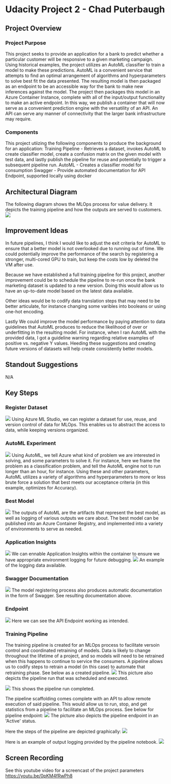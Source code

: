 # Udacity Project 2 - Chad Puterbaugh

## Project Overview

### Project Purpose
This project seeks to provide an application for a bank to predict whether a particular customer will be responsive to a given marketing campaign. Using historical examples, the project utilizes an AutoML classifier to train a model to make these predictions. AutoML is a convenient service that attempts to find an optimal arrangement of algorithms and hyperparameters to solve best fit the data presented. The resulting model is then packaged as an endpoint to be an accessible way for the bank to make new inferences against the model. The project then packages this model in an Azure Container Instance, complete with all of the input/output functionality to make an active endpoint. In this way, we publish a container that will now serve as a convenient prediction engine with the versatility of an API. An API can serve any manner of connectivity that the larger bank infrastructure may require. 

### Components

This project utiizing the following components to produce the background for an application:
Training Pipeline - Retrieves a dataset, invokes AutoML to create classifier model, create a confusion matrix on the given model with test data, and lastly publish the pipeline for reuse and potentially to trigger a subsequent pipeline run. 
AutoML - Creates a classifier model for consumption
Swagger - Provide automated documentation for API Endpoint, supported locally using docker

## Architectural Diagram
The following diagram shows the MLOps process for value delivery. It depicts the training pipeline and how the outputs are served to customers. 
<img src="Udacity Project 2.png" />

## Improvement Ideas
In future pipelines, I think I would like to adjust the exit criteria for AutoML to ensure that a better model is not overlooked due to running out of time. We could potentially improve the performance of the search by registering a stronger, multi-cored GPU to train, but keep the costs low by deleted the VM after use. 

Because we have established a full training pipeline for this project, another improvement could be to schedule the pipeline to re-run once the bank marketing dataset is updated to a new version. Doing this would allow us to have an up-to-date model based on the latest data available. 

Other ideas would be to codify data translation steps that may need to be better articulate, for instance changing some varibles into booleans or using one-hot encoding. 

Lastly We could improve the model performance by paying attention to data guidelines that AutoML produces to reduce the likelihood of over or underfitting in the resulting model. For instance, when I ran AutoML with the provided data, I got a guideline warning regarding relative examples of positive vs. negative Y values. Heeding these suggestions and creating future versions of datasets will help create consistently better models. 

## Standout Suggestions
N/A

## Key Steps

### Register Dataset
<img src="screenshots/registered-dataset.png" />
Using Azure ML Studio, we can register a dataset for use, reuse, and version control of data for MLOps. This enables us to abstract the access to data, while keeping versions organized.

### AutoML Experiment
<img src="screenshots/completed-experiment2.png" />
Using AutoML, we tell Azure what kind of problem we are interested in solving, and some parameters to solve it. For instance, here we frame the problem as a classification problem, and tell the AutoML engine not to run longer than an hour, for instance. Using these and other parameters, AutoML utilizes a variety of algorithms and hyperparameters to more or less brute force a solution that best meets our acceptance criteria (in this example, optimizes for Accuracy). 

### Best Model
<img src="screenshots/best-model2.png" />
The outputs of AutoML are the artifacts that represent the best model, as well as logging of various outputs we care about. The best model can be published into an Azure Container Registry, and implemented into a variety of environments to serve as needed. 

### Application Insights
<img src="screenshots/app-insights-enabled.png" />
We can ennable Application Insights within the container to ensure we have appropriate environment logging for future debugging.

<img src="screenshots/showing-logs.png" />
An example of the logging data available.

### Swagger Documentation
<img src="screenshots/swagger-docs3.png" />
The model registering process also produces automatic documentation in the form of Swagger. See resulting documentation above.

### Endpoint
<img src="screenshots/endpoint-py-runs.png" />
Here we can see the API Endpoint working as intended.

### Training Pipeline
The training pipeline is created for an MLOps process to facilitate versoin control and coordinated retraining of models. Data is likely to change throughout the lifetime of a project, and so models will need to be retrained when this happens to continue to service the consumers. A pipeline allows us to codify steps to retrain a model (in this case) to automate that retraining phase. See below as a created pipeline.
<img src="screenshots/pipeline-created.png" />
This picture also depicts the pipeline run that was scheduled and executed.
 
 <img src="screenshots/pipeline-run-complete.png" />
This shows the pipeline run completed.

The pipeline scaffolding comes complete with an API to allow remote execution of said pipeline. This would allow us to run, stop, and get statistics from a pipeline to facilitate an MLOps process. See below for pipeline endpoint:
<img src="screenshots/pipeline-endpoint.png" />
The picture also depicts the pipeline endpoint in an 'Active' status.

Here the steps of the pipeline are depicted graphically:
<img src="screenshots/dataset-automl-module.png" />

Here is an example of output logging provided by the pipeline notebook.
<img src="screenshots/use-rundetails-widget.png" />

## Screen Recording
See this youtube video for a screencast of the project parameters
https://youtu.be/0pKM4fRwPh8

